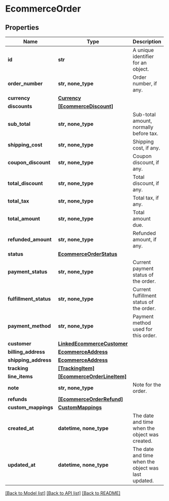 # EcommerceOrder


## Properties
Name | Type | Description | Notes
------------ | ------------- | ------------- | -------------
**id** | **str** | A unique identifier for an object. | [readonly] 
**order_number** | **str, none_type** | Order number, if any. | [optional] 
**currency** | [**Currency**](Currency.md) |  | [optional] 
**discounts** | [**[EcommerceDiscount]**](EcommerceDiscount.md) |  | [optional] 
**sub_total** | **str, none_type** | Sub-total amount, normally before tax. | [optional] 
**shipping_cost** | **str, none_type** | Shipping cost, if any. | [optional] 
**coupon_discount** | **str, none_type** | Coupon discount, if any. | [optional] 
**total_discount** | **str, none_type** | Total discount, if any. | [optional] 
**total_tax** | **str, none_type** | Total tax, if any. | [optional] 
**total_amount** | **str, none_type** | Total amount due. | [optional] 
**refunded_amount** | **str, none_type** | Refunded amount, if any. | [optional] 
**status** | [**EcommerceOrderStatus**](EcommerceOrderStatus.md) |  | [optional] 
**payment_status** | **str, none_type** | Current payment status of the order. | [optional] 
**fulfillment_status** | **str, none_type** | Current fulfillment status of the order. | [optional] 
**payment_method** | **str, none_type** | Payment method used for this order. | [optional] 
**customer** | [**LinkedEcommerceCustomer**](LinkedEcommerceCustomer.md) |  | [optional] 
**billing_address** | [**EcommerceAddress**](EcommerceAddress.md) |  | [optional] 
**shipping_address** | [**EcommerceAddress**](EcommerceAddress.md) |  | [optional] 
**tracking** | [**[TrackingItem]**](TrackingItem.md) |  | [optional] 
**line_items** | [**[EcommerceOrderLineItem]**](EcommerceOrderLineItem.md) |  | [optional] 
**note** | **str, none_type** | Note for the order. | [optional] 
**refunds** | [**[EcommerceOrderRefund]**](EcommerceOrderRefund.md) |  | [optional] 
**custom_mappings** | [**CustomMappings**](CustomMappings.md) |  | [optional] 
**created_at** | **datetime, none_type** | The date and time when the object was created. | [optional] [readonly] 
**updated_at** | **datetime, none_type** | The date and time when the object was last updated. | [optional] [readonly] 

[[Back to Model list]](../../README.md#documentation-for-models) [[Back to API list]](../../README.md#documentation-for-api-endpoints) [[Back to README]](../../README.md)


